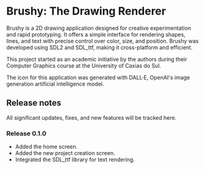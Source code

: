 # Brushy: The Drawing Renderer

Brushy is a 2D drawing application designed for creative experimentation and rapid prototyping. It offers a simple interface for rendering shapes, lines, and text with precise control over color, size, and position. Brushy was developed using SDL2 and SDL_ttf, making it cross-platform and efficient.

This project started as an academic initiative by the authors during their Computer Graphics course at the University of Caxias do Sul.

The icon for this application was generated with DALL·E, OpenAI's image generation artificial intelligence model.

## Release notes
All significant updates, fixes, and new features will be tracked here.

### Release 0.1.0
- Added the home screen.
- Added the new project creation screen.
- Integrated the SDL_ttf library for text rendering.

